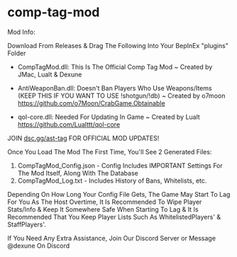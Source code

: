 # comp-tag-mod

Mod Info:

Download From Releases & Drag The Following Into Your BepInEx "plugins" Folder

- CompTagMod.dll: This Is The Official Comp Tag Mod
 ~ Created by JMac, Lualt & Dexune

- AntiWeaponBan.dll: Doesn't Ban Players Who Use Weapons/Items (KEEP THIS IF YOU WANT TO USE !shotgun/!db)
 ~ Created by o7moon
https://github.com/o7Moon/CrabGame.Obtainable

- qol-core.dll: Needed For Updating In Game
 ~ Created by Lualt
https://github.com/Lualttt/qol-core

JOIN [dsc.gg/ast-tag](https://dsc.gg/ast-tag) FOR OFFICIAL MOD UPDATES!

Once You Load The Mod The First Time, You'll See 2 Generated Files:

1. CompTagMod_Config.json - Config Includes IMPORTANT Settings For The Mod Itself, Along With The Database
2. CompTagMod_Log.txt - Includes History of Bans, Whitelists, etc.

Depending On How Long Your Config File Gets, The Game May Start To Lag For You As The Host Overtime, It Is Recommended To Wipe Player Stats/Info & Keep It Somewhere Safe When Starting To Lag & It Is Recommended That You Keep Player Lists Such As WhitelistedPlayers' & StaffPlayers'.

If You Need Any Extra Assistance, Join Our Discord Server or Message @dexune On Discord
